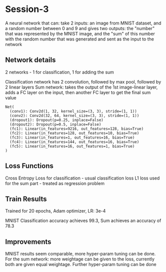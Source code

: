 # Session-3

A neural network that can:
take 2 inputs:
    an image from MNIST dataset, and
    a random number between 0 and 9
and gives two outputs:
    the "number" that was represented by the MNIST image, and
    the "sum" of this number with the random number that was generated and sent as the input to the network

## Network details

2 networks - 1 for classification, 1 for adding the sum

Classification network has 2 convolution, followed by max pool, followed by 2 linear layers
Sum network: takes the output of the 1st image-linear layer, adds a FC layer on the input, then another FC layer to get the final sum value

```
Net(
  (conv1): Conv2d(1, 32, kernel_size=(3, 3), stride=(1, 1))
  (conv2): Conv2d(32, 64, kernel_size=(3, 3), stride=(1, 1))
  (dropout1): Dropout(p=0.25, inplace=False)
  (dropout2): Dropout(p=0.5, inplace=False)
  (fc1): Linear(in_features=9216, out_features=128, bias=True)
  (fc2): Linear(in_features=128, out_features=10, bias=True)
  (fc3): Linear(in_features=1, out_features=16, bias=True)
  (fc4): Linear(in_features=144, out_features=16, bias=True)
  (fc5): Linear(in_features=16, out_features=1, bias=True)
)
```

## Loss Functions

Cross Entropy Loss for classification - usual classification loss
L1 loss used for the sum part - treated as regression problem

## Train Results

Trained for 20 epochs, Adam optimizer, LR: 3e-4


MNIST Classification accuracy achieves 99.3, Sum achieves an accuracy of 78.3

## Improvements

MNIST results seem comparable, more hyper-param tuning can be done.
For the sum network: more weightage can be given to the loss, currently both are given equal weightage.
Further hyper-param tuning can be done
